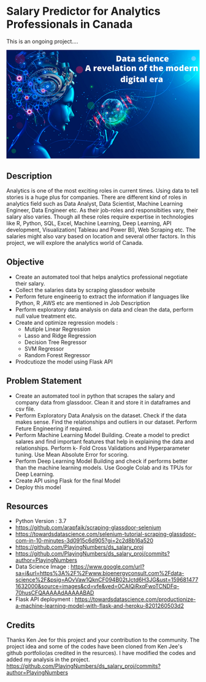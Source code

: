 # Salary Predictor for Analytics Professionals in Canada

This is an ongoing project....

![](https://github.com/rachitj/ds_salary_project/blob/data_eda/data-science.png)

## Description
Analytics is one of the most exciting roles in current times. Using data to tell stories is a huge plus for companies. There are different kind of roles in analytics field such as Data Analyst, Data Scientist, Machine Learning Engineer, Data Engineer etc. As their job-roles and responsibities vary, their salary also varies. Though all these roles require expertise in technologies like R, Python, SQL, Excel, Machine Learning, Deep Learning, API development, Visualization( Tableau and Power BI), Web Scraping etc. The salaries might also vary based on location and several other factors. In this project, we will explore the analytics world of Canada.

## Objective
* Create an automated tool that helps analytics professional negotiate their salary.
* Collect the salaries data by scraping glassdoor website
* Perform feture engineerig to extract the information if languages like Python, R ,AWS etc are mentioned in Job Description
* Perform exploratory data analysis on data and clean the data, perform null value treatment etc.
* Create and optimize regression models :
  * Mutiple Linear Regression
  * Lasso and Ridge Regression
  * Decision Tree Regressor
  * SVM Regressor
  * Random Forest Regressor
* Prodcutioze the model using Flask API
  

## Problem Statement 

* Create an automated tool in python that scrapes the salary and company data from glassdoor. Clean it and store it in dataframes and csv file.
* Perform Exploratory Data Analysis on the dataset. Check if the data makes sense. Find the relationships and outliers  in our dataset. Perform Feture Engineering if required.
* Perform Machine Learning Model Building. Create a model to predict salares and find important features that help in explaining the data and relationships. Perform k- Fold Cross Validations and Hyperparameter tuning. Use Mean Absolute Error for scoring.
* Perform Deep Learning Model Building and check if performs better than the machine learning models. Use Google Colab and its TPUs for Deep Learning.
* Create API using Flask for the final Model
* Deploy this model


## Resources
* Python Version : 3.7
* https://github.com/arapfaik/scraping-glassdoor-selenium
* https://towardsdatascience.com/selenium-tutorial-scraping-glassdoor-com-in-10-minutes-3d0915c6d905?gi=2c2d8b16a520
* https://github.com/PlayingNumbers/ds_salary_proj
* https://github.com/PlayingNumbers/ds_salary_proj/commits?author=PlayingNumbers
* Data Science Image : https://www.google.com/url?sa=i&url=https%3A%2F%2Fwww.bioenergyconsult.com%2Fdata-science%2F&psig=AOvVaw1QknCF094B02tJctd6H3JG&ust=1596814771632000&source=images&cd=vfe&ved=0CAIQjRxqFwoTCNDFq-70husCFQAAAAAdAAAAABAD
* Flask API deployment : https://towardsdatascience.com/productionize-a-machine-learning-model-with-flask-and-heroku-8201260503d2

## Credits 
Thanks Ken Jee for this project and your contribution to the community. The project idea and some of the codes have been cloned  from Ken Jee's github portfolio(as credited in the resurces). I have modified the codes and added my analysis in the project. 
https://github.com/PlayingNumbers/ds_salary_proj/commits?author=PlayingNumbers
